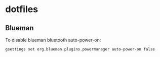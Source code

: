 dotfiles
========

## Blueman

To disable blueman bluetooth auto-power-on:

```
gsettings set org.blueman.plugins.powermanager auto-power-on false
```
